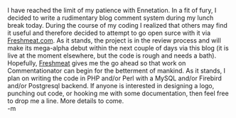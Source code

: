 I have reached the limit of my patience with Ennetation.  In a fit of fury, I decided to write a rudimentary blog comment system during my lunch break today.  During the course of my coding I realized that others may find it useful and therefore decided to attempt to go open surce with it via <a href="http://www.freshmeat.net">Freshmeat.com</a>.  As it stands, the project is in the review process and will make its mega-alpha debut within the next couple of days via this blog (it is live at the moment elsewhere, but the code is rough and needs a bath).  Hopefully, <a href="http://www.freshmeat.net">Freshmeat</a> gives me the go ahead so that work on Commentationator can begin for the betterment of mankind.  As it stands, I plan on writing the code in PHP and/or Perl with a MySQL and/or Firebird and/or Postgresql backend.  If anyone is interested in designing a logo, punching out code, or hooking me with some documentation, then feel free to drop me a line.  More details to come.
<br />-m
<br />